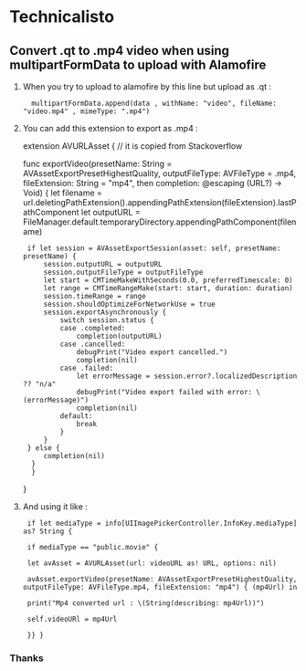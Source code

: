
# Technicalisto

## Convert .qt to .mp4 video when using multipartFormData to upload with Alamofire

1. When you try to upload to alamofire by this line but upload as .qt :


         multipartFormData.append(data , withName: "video", fileName: "video.mp4" , mimeType: ".mp4")
    

2. You can add this extension to export as .mp4 : 

    extension AVURLAsset { // it is copied from Stackoverflow

     func exportVideo(presetName: String = AVAssetExportPresetHighestQuality, outputFileType: AVFileType = .mp4, fileExtension: String = "mp4", then completion: @escaping (URL?) -> Void)
         {
            let filename = url.deletingPathExtension().appendingPathExtension(fileExtension).lastPathComponent
            let outputURL = FileManager.default.temporaryDirectory.appendingPathComponent(filename)

        if let session = AVAssetExportSession(asset: self, presetName: presetName) {
            session.outputURL = outputURL
            session.outputFileType = outputFileType
            let start = CMTimeMakeWithSeconds(0.0, preferredTimescale: 0)
            let range = CMTimeRangeMake(start: start, duration: duration)
            session.timeRange = range
            session.shouldOptimizeForNetworkUse = true
            session.exportAsynchronously {
                switch session.status {
                case .completed:
                    completion(outputURL)
                case .cancelled:
                    debugPrint("Video export cancelled.")
                    completion(nil)
                case .failed:
                    let errorMessage = session.error?.localizedDescription ?? "n/a"
                    debugPrint("Video export failed with error: \(errorMessage)")
                    completion(nil)
                default:
                    break
                }
            }
        } else {
            completion(nil)
         }
         }
     }
     

3. And using it like :

        if let mediaType = info[UIImagePickerController.InfoKey.mediaType] as? String {
        
        if mediaType == "public.movie" {

        let avAsset = AVURLAsset(url: videoURL as! URL, options: nil)
        
        avAsset.exportVideo(presetName: AVAssetExportPresetHighestQuality, outputFileType: AVFileType.mp4, fileExtension: "mp4") { (mp4Url) in
        
        print("Mp4 converted url : \(String(describing: mp4Url))")
        
        self.videoURl = mp4Url
        
        }} }
        

### Thanks

